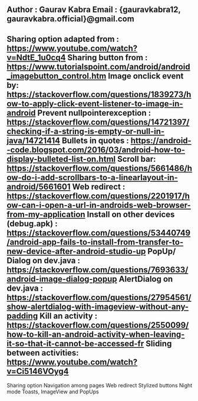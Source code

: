 Author : Gaurav Kabra
Email : {gauravkabra12, gauravkabra.official}@gmail.com
-------------------
Sharing option adapted from : https://www.youtube.com/watch?v=NdtE_1u0cq4
Sharing button from : https://www.tutorialspoint.com/android/android_imagebutton_control.htm
Image onclick event by: https://stackoverflow.com/questions/1839273/how-to-apply-click-event-listener-to-image-in-android
Prevent nullpointerexception : https://stackoverflow.com/questions/14721397/checking-if-a-string-is-empty-or-null-in-java/14721414
Bullets in quotes : https://android--code.blogspot.com/2016/03/android-how-to-display-bulleted-list-on.html
Scroll bar: https://stackoverflow.com/questions/5661486/how-do-i-add-scrollbars-to-a-linearlayout-in-android/5661601
Web redirect : https://stackoverflow.com/questions/2201917/how-can-i-open-a-url-in-androids-web-browser-from-my-application
Install on other devices (debug.apk) : https://stackoverflow.com/questions/53440749/android-app-fails-to-install-from-transfer-to-new-device-after-android-studio-up
PopUp/ Dialog on dev.java : https://stackoverflow.com/questions/7693633/android-image-dialog-popup
AlertDialog on dev.java : https://stackoverflow.com/questions/27954561/show-alertdialog-with-imageview-without-any-padding
Kill an activity : https://stackoverflow.com/questions/2550099/how-to-kill-an-android-activity-when-leaving-it-so-that-it-cannot-be-accessed-fr
Sliding between activities: https://www.youtube.com/watch?v=Ci5146VOyg4
--------------------

Sharing option
Navigation among pages
Web redirect
Stylized buttons
Night mode
Toasts, ImageView and PopUps
